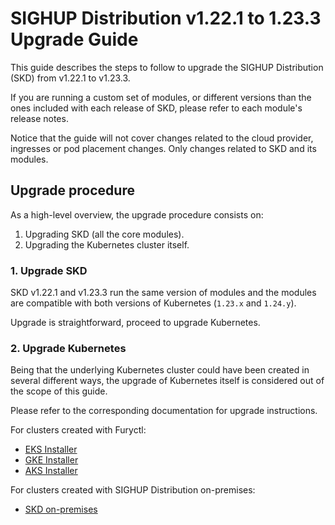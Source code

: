 # SIGHUP Distribution v1.22.1 to 1.23.3 Upgrade Guide

This guide describes the steps to follow to upgrade the SIGHUP Distribution (SKD) from v1.22.1 to v1.23.3.

If you are running a custom set of modules, or different versions than the ones included with each release of SKD, please refer to each module's release notes.

Notice that the guide will not cover changes related to the cloud provider, ingresses or pod placement changes. Only changes related to SKD and its modules.

## Upgrade procedure

As a high-level overview, the upgrade procedure consists on:

1. Upgrading SKD (all the core modules).
2. Upgrading the Kubernetes cluster itself.

### 1. Upgrade SKD

SKD v1.22.1 and v1.23.3 run the same version of modules and the modules are compatible with both versions of Kubernetes (`1.23.x` and `1.24.y`).

Upgrade is straightforward, proceed to upgrade Kubernetes.

### 2. Upgrade Kubernetes

Being that the underlying Kubernetes cluster could have been created in several different ways, the upgrade of Kubernetes itself is considered out of the scope of this guide.

Please refer to the corresponding documentation for upgrade instructions.

For clusters created with Furyctl:

- [EKS Installer](https://github.com/sighupio/fury-eks-installer)
- [GKE Installer](https://github.com/sighupio/fury-gke-installer)
- [AKS Installer](https://github.com/sighupio/fury-aks-installer)

For clusters created with SIGHUP Distribution on-premises:

- [SKD on-premises](https://github.com/sighupio/installer-on-premises/tree/main/examples/playbooks#upgrade-cluster)
